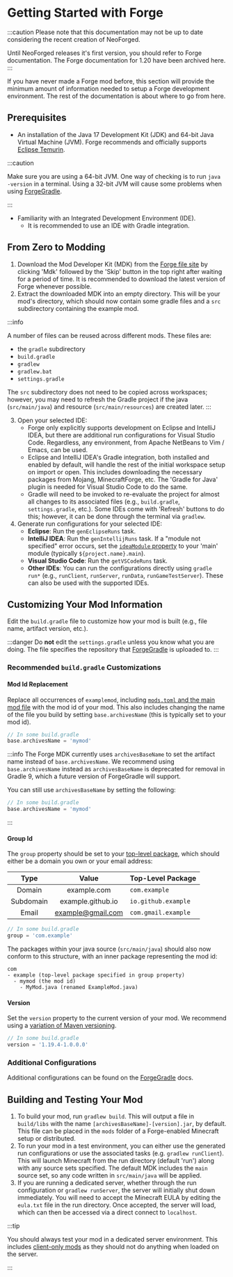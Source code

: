 # Getting Started with Forge

:::caution
Please note that this documentation may not be up to date considering the recent creation of NeoForged.

Until NeoForged releases it's first version, you should refer to Forge documentation. The Forge documentation for 1.20 have been archived here.
:::

If you have never made a Forge mod before, this section will provide the minimum amount of information needed to setup a Forge development environment. The rest of the documentation is about where to go from here.

## Prerequisites

- An installation of the Java 17 Development Kit (JDK) and 64-bit Java Virtual Machine (JVM). Forge recommends and officially supports [Eclipse Temurin][jdk].

:::caution

Make sure you are using a 64-bit JVM. One way of checking is to run `java -version` in a terminal. Using a 32-bit JVM will cause some problems when using [ForgeGradle].

:::

- Familiarity with an Integrated Development Environment (IDE).
  - It is recommended to use an IDE with Gradle integration.

## From Zero to Modding

1. Download the Mod Developer Kit (MDK) from the [Forge file site][files] by clicking 'Mdk' followed by the 'Skip' button in the top right after waiting for a period of time. It is recommended to download the latest version of Forge whenever possible.
2. Extract the downloaded MDK into an empty directory. This will be your mod's directory, which should now contain some gradle files and a `src` subdirectory containing the example mod.

:::info

A number of files can be reused across different mods. These files are:

- the `gradle` subdirectory
- `build.gradle`
- `gradlew`
- `gradlew.bat`
- `settings.gradle`

The `src` subdirectory does not need to be copied across workspaces; however, you may need to refresh the Gradle project if the java (`src/main/java`) and resource (`src/main/resources`) are created later.
:::

3. Open your selected IDE:
   - Forge only explicitly supports development on Eclipse and IntelliJ IDEA, but there are additional run configurations for Visual Studio Code. Regardless, any environment, from Apache NetBeans to Vim / Emacs, can be used.
   - Eclipse and IntelliJ IDEA's Gradle integration, both installed and enabled by default, will handle the rest of the initial workspace setup on import or open. This includes downloading the necessary packages from Mojang, MinecraftForge, etc. The 'Gradle for Java' plugin is needed for Visual Studio Code to do the same.
   - Gradle will need to be invoked to re-evaluate the project for almost all changes to its associated files (e.g., `build.gradle`, `settings.gradle`, etc.). Some IDEs come with 'Refresh' buttons to do this; however, it can be done through the terminal via `gradlew`.
4. Generate run configurations for your selected IDE:
   - **Eclipse**: Run the `genEclipseRuns` task.
   - **IntelliJ IDEA**: Run the `genIntellijRuns` task. If a "module not specified" error occurs, set the [`ideaModule` property][config] to your 'main' module (typically `${project.name}.main`).
   - **Visual Studio Code**: Run the `getVSCodeRuns` task.
   - **Other IDEs**: You can run the configurations directly using `gradle run*` (e.g., `runClient`, `runServer`, `runData`, `runGameTestServer`). These can also be used with the supported IDEs.

## Customizing Your Mod Information

Edit the `build.gradle` file to customize how your mod is built (e.g., file name, artifact version, etc.).

:::danger
Do **not** edit the `settings.gradle` unless you know what you are doing. The file specifies the repository that [ForgeGradle] is uploaded to.
:::

### Recommended `build.gradle` Customizations

#### Mod Id Replacement

Replace all occurrences of `examplemod`, including [`mods.toml` and the main mod file][modfiles] with the mod id of your mod. This also includes changing the name of the file you build by setting `base.archivesName` (this is typically set to your mod id).

```gradle
// In some build.gradle
base.archivesName = 'mymod'
```

:::info
The Forge MDK currently uses `archivesBaseName` to set the artifact name instead of `base.archivesName`. We recommend using `base.archivesName` instead as `archivesBaseName` is deprecated for removal in Gradle 9, which a future version of ForgeGradle will support.

You can still use `archivesBaseName` by setting the following:

```gradle
// In some build.gradle
base.archivesName = 'mymod'
```

:::

#### Group Id

The `group` property should be set to your [top-level package][packaging], which should either be a domain you own or your email address:

|   Type    |       Value       | Top-Level Package   |
| :-------: | :---------------: | :------------------ |
|  Domain   |    example.com    | `com.example`       |
| Subdomain | example.github.io | `io.github.example` |
|   Email   | example@gmail.com | `com.gmail.example` |

```gradle
// In some build.gradle
group = 'com.example'
```

The packages within your java source (`src/main/java`) should also now conform to this structure, with an inner package representing the mod id:

```text
com
- example (top-level package specified in group property)
  - mymod (the mod id)
    - MyMod.java (renamed ExampleMod.java)
```

#### Version

Set the `version` property to the current version of your mod. We recommend using a [variation of Maven versioning][mvnver].

```gradle
// In some build.gradle
version = '1.19.4-1.0.0.0'
```

### Additional Configurations

Additional configurations can be found on the [ForgeGradle] docs.

## Building and Testing Your Mod

1. To build your mod, run `gradlew build`. This will output a file in `build/libs` with the name `[archivesBaseName]-[version].jar`, by default. This file can be placed in the `mods` folder of a Forge-enabled Minecraft setup or distributed.
1. To run your mod in a test environment, you can either use the generated run configurations or use the associated tasks (e.g. `gradlew runClient`). This will launch Minecraft from the run directory (default 'run') along with any source sets specified. The default MDK includes the `main` source set, so any code written in `src/main/java` will be applied.
1. If you are running a dedicated server, whether through the run configuration or `gradlew runServer`, the server will initially shut down immediately. You will need to accept the Minecraft EULA by editing the `eula.txt` file in the run directory. Once accepted, the server will load, which can then be accessed via a direct connect to `localhost`.

:::tip

You should always test your mod in a dedicated server environment. This includes [client-only mods][client] as they should not do anything when loaded on the server.

:::

[jdk]: https://adoptium.net/temurin/releases?version=17 "Eclipse Temurin 17 Prebuilt Binaries"
[ForgeGradle]: https://docs.minecraftforge.net/en/fg-5.x
[files]: https://files.minecraftforge.net "Forge Files distribution site"
[config]: https://docs.minecraftforge.net/en/fg-5.x/configuration/runs/
[modfiles]: ./modfiles.md
[packaging]: ./structuring.md#packaging
[mvnver]: ./versioning.md
[client]: ../concepts/sides.md#writing-one-sided-mods
